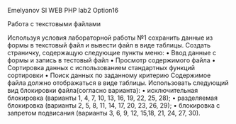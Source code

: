 Emelyanov SI
WEB PHP
lab2 Option16

Работа с текстовыми файлами

Используя условия лабораторной работы №1 сохранить данные из формы в текстовый файл и вывести файл в виде таблицы.
Создать страничку, содержащую следующие пункты меню:
•	Ввод данные с формы и запись в тестовый файл
•	Просмотр содержимого файла
•	Сортировка данных с использованием стандартных функций сортировки
•	Поиск данных по заданному критерию
Содержимое файла должно отображаться в виде таблицы.
Использовать следующий вид блокировки файла(согласно варианта):
•	исключительная блокировка (варианты 1, 4, 7, 10, 13, 16, 19, 22, 25, 28);
•	разделяемая блокировка (варианты 2, 5, 8, 11, 14, 17, 20, 23, 26, 29);
•	блокировка с запретом подвисания (варианты 3, 6, 9, 12, 15,18, 21, 24, 27, 30).
